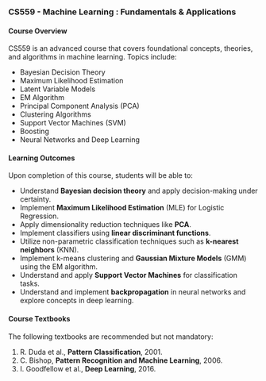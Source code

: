 ### CS559 - Machine Learning : Fundamentals & Applications

#### Course Overview

CS559 is an advanced course that covers foundational concepts, theories, and algorithms in machine learning. Topics include:
- Bayesian Decision Theory
- Maximum Likelihood Estimation
- Latent Variable Models
- EM Algorithm
- Principal Component Analysis (PCA)
- Clustering Algorithms
- Support Vector Machines (SVM)
- Boosting
- Neural Networks and Deep Learning

#### Learning Outcomes

Upon completion of this course, students will be able to:
- Understand **Bayesian decision theory** and apply decision-making under certainty.
- Implement **Maximum Likelihood Estimation** (MLE) for Logistic Regression.
- Apply dimensionality reduction techniques like **PCA**.
- Implement classifiers using **linear discriminant functions**.
- Utilize non-parametric classification techniques such as **k-nearest neighbors** (KNN).
- Implement k-means clustering and **Gaussian Mixture Models** (GMM) using the EM algorithm.
- Understand and apply **Support Vector Machines** for classification tasks.
- Understand and implement **backpropagation** in neural networks and explore concepts in deep learning.

#### Course Textbooks

The following textbooks are recommended but not mandatory:
1. R. Duda et al., **Pattern Classification**, 2001.
2. C. Bishop, **Pattern Recognition and Machine Learning**, 2006.
3. I. Goodfellow et al., **Deep Learning**, 2016.
